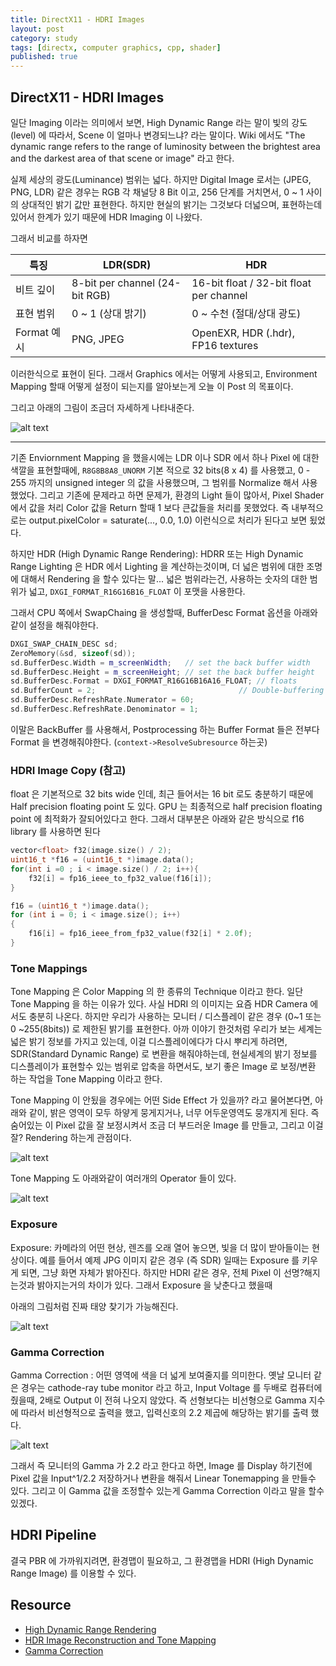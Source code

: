 ```yaml
---
title: DirectX11 - HDRI Images
layout: post
category: study
tags: [directx, computer graphics, cpp, shader]
published: true
---
```


## DirectX11 - HDRI Images
일단 Imaging 이라는 의미에서 보면, High Dynamic Range 라는 말이 빛의 강도(level) 에 따라서, Scene 이 얼마나 변경되느냐? 라는 말이다. Wiki 에서도 "The dynamic range refers to the range of luminosity between the brightest area and the darkest area of that scene or image" 라고 한다. 

실제 세상의 광도(Luminance) 범위는 넓다. 하지만 Digital Image 로서는 (JPEG, PNG, LDR) 같은 경우는 RGB 각 채널당 8 Bit 이고, 256 단계를 거치면서, 0 ~ 1 사이의 상대적인 밝기 값만 표현한다. 하지만 현실의 밝기는 그것보다 더넓으며, 표현하는데있어서 한계가 있기 때문에 HDR Imaging 이 나왔다.

그래서 비교를 하자면 

| 특징         | LDR(SDR) | HDR |
|--------------|-------------------------------------|-------------------------------------------|
| 비트 깊이     | 8-bit per channel (24-bit RGB)   | 16-bit float / 32-bit float per channel|
| 표현 범위     | 0 ~ 1 (상대 밝기)                  | 0 ~ 수천 (절대/상대 광도)                  |
| Format 예시  | PNG, JPEG                        | OpenEXR, HDR (.hdr), FP16 textures     |

이러한식으로 표현이 된다. 그래서 Graphics 에서는 어떻게 사용되고, Environment Mapping 할때 어떻게 설정이 되는지를 알아보는게 오늘 이 Post 의 목표이다.

그리고 아래의 그림이 조금더 자세하게 나타내준다. 

![alt text](../../../assets/img/photo/1_latest/range_5_24_2025.png)

---
기존 Enviornment Mapping 을 했을시에는 LDR 이나 SDR 에서 하나 Pixel 에 대한 색깔을 표현할때에, `R8G8B8A8_UNORM` 기본 적으로 32 bits(8 x 4) 를 사용했고, 0 - 255 까지의 unsigned integer 의 값을 사용했으며, 그 범위를 Normalize 해서 사용했었다. 그리고 기존에 문제라고 하면 문제가, 환경의 Light 들이 많아서, Pixel Shader 에서 값을 처리 Color 값을 Return 할때 1 보다 큰값들을 처리를 못했었다. 즉 내부적으로는 output.pixelColor = saturate(..., 0.0, 1.0) 이런식으로 처리가 된다고 보면 됬었다.

하지만 HDR (High Dynamic Range Rendering): HDRR 또는 High Dynamic Range Lighting 은 HDR 에서 Lighting 을 계산하는것이며, 더 넓은 범위에 대한 조명에 대해서 Rendering 을 할수 있다는 말... 넓은 범위라는건, 사용하는 숫자의 대한 범위가 넓고, `DXGI_FORMAT_R16G16B16_FLOAT` 이 포맷을 사용한다.

그래서 CPU 쪽에서 SwapChaing 을 생성할때, BufferDesc Format 옵션을 아래와 같이 설정을 해줘야한다.

```c++
DXGI_SWAP_CHAIN_DESC sd;
ZeroMemory(&sd, sizeof(sd));
sd.BufferDesc.Width = m_screenWidth;   // set the back buffer width
sd.BufferDesc.Height = m_screenHeight; // set the back buffer height
sd.BufferDesc.Format = DXGI_FORMAT_R16G16B16A16_FLOAT; // floats
sd.BufferCount = 2;                                // Double-buffering
sd.BufferDesc.RefreshRate.Numerator = 60;
sd.BufferDesc.RefreshRate.Denominator = 1;
```

이말은 BackBuffer 를 사용해서, Postprocessing 하는 Buffer Format 들은 전부다 Format 을 변경해줘야한다. (`context->ResolveSubresource` 하는곳)

### HDRI Image Copy (참고)
float 은 기본적으로 32 bits wide 인데, 최근 들어서는 16 bit 로도 충분하기 때문에 Half precision floating point 도 있다. GPU 는 최종적으로 half precision floating point 에 최적화가 잘되어있다고 한다. 그래서 대부분은 아래와 같은 방식으로 f16 library 를 사용하면 된다

```c++
vector<float> f32(image.size() / 2);
uint16_t *f16 = (uint16_t *)image.data();
for(int i =0 ; i < image.size() / 2; i++){
    f32[i] = fp16_ieee_to_fp32_value(f16[i]);
}

f16 = (uint16_t *)image.data();
for (int i = 0; i < image.size(); i++)
{
    f16[i] = fp16_ieee_from_fp32_value(f32[i] * 2.0f);
}
```

### Tone Mappings
Tone Mapping 은 Color Mapping 의 한 종류의 Technique 이라고 한다. 일단 Tone Mapping 을 하는 이유가 있다. 사실 HDRI 의 이미지는 요즘 HDR Camera 에서도 충분히 나온다. 하지만 우리가 사용하는 모니터 / 디스플레이 같은 경우 (0~1 또는 0 ~255(8bits)) 로 제한된 밝기를 표현한다. 아까 이야기 한것처럼 우리가 보는 세계는 넓은 밝기 정보를 가지고 있는데, 이걸 디스플레이에다가 다시 뿌리게 하려면, SDR(Standard Dynamic Range) 로 변환을 해줘야하는데, 현실세계의 밝기 정보를 디스플레이가 표현할수 있는 범위로 압축을 하면서도, 보기 좋은 Image 로 보정/변환 하는 작업을 Tone Mapping 이라고 한다.

Tone Mapping 이 안됬을 경우에는 어떤 Side Effect 가 있을까? 라고 물어본다면, 아래와 같이, 밝은 영역이 모두 하얗게 뭉게지거나, 너무 어두운영역도 뭉개지게 된다. 즉 숨어있는 이 Pixel 값을 잘 보정시켜서 조금 더 부드러운 Image 를 만들고, 그리고 이걸 잘? Rendering 하는게 관점이다.

![alt text](../../../assets/img/photo/1_latest/tonemapping_side_effect.png)

Tone Mapping 도 아래와같이 여러개의 Operator 들이 있다.

![alt text](../../../assets/img/photo/1_latest/tone_mapping_operator_5_25_2025.png)


### Exposure
Exposure: 카메라의 어떤 현상, 렌즈를 오래 열어 놓으면, 빛을 더 많이 받아들이는 현상이다. 예를 들어서 예제 JPG 이미지 같은 경우 (즉 SDR) 일때는 Exposure 를 키우게 되면, 그냥 화면 자체가 밝아진다. 하지만 HDRI 같은 경우, 전체 Pixel 이 선명?해지는것과 밝아지는거의 차이가 있다. 그래서 Exposure 을 낮춘다고 했을때 

아래의 그림처럼 진짜 태양 찾기가 가능해진다.

![alt text](../../../assets/img/photo/1_latest/hdri_5_24_2025.png)

### Gamma Correction
Gamma Correction : 어떤 영역에 색을 더 넓게 보여줄지를 의미한다. 옛날 모니터 같은 경우는 cathode-ray tube monitor 라고 하고, Input Voltage 를 두배로 컴퓨터에 줬을때, 2배로 Output 이 전혀 나오지 않았다. 즉 선형보다는 비선형으로 Gamma 지수에 따라서 비선형적으로 출력을 했고, 입력신호의 2.2 제곱에 해당하는 밝기를 출력 했다.

![alt text](../../../assets/img/photo/1_latest/gamma_correction_5_25_2025.png)

그래서 즉 모니터의 Gamma 가 2.2 라고 한다고 하면, Image 를 Display 하기전에 Pixel 값을 Input^1/2.2 저장하거나 변환을 해줘서 Linear Tonemapping 을 만들수 있다. 그리고 이 Gamma 값을 조정할수 있는게 Gamma Correction 이라고 말을 할수 있겠다. 

## HDRI Pipeline

결국 PBR 에 가까워지려면, 환경맵이 필요하고, 그 환경맵을 HDRI (High Dynamic Range Image) 를 이용할 수 있다.

## Resource
* [High Dynamic Range Rendering](https://en.wikipedia.org/wiki/High-dynamic-range_rendering)
* [HDR Image Reconstruction and Tone Mapping](https://zhangboyu.github.io/)
* [Gamma Correction](https://learnopengl.com/Advanced-Lighting/Gamma-Correction)